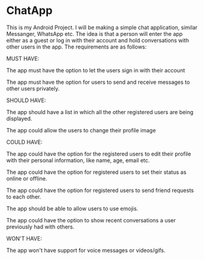 # ChatApp
This is my Android Project. I will be making a simple chat application, similar Messanger, WhatsApp etc. The idea is that a person will enter the app either as a guest or log in with their account and hold conversations with other users in the app. The requirements are as follows:

MUST HAVE:

The app must have the option to let the users sign in with their account

The app must have the option for users to send and receive messages to other users privately.

SHOULD HAVE:

The app should have a list in which all the other registered users are being displayed. 

The app could allow the users to change their profile image

COULD HAVE:

The app could have the option for the registered users to edit their profile with their personal information, like name, age, email etc. 

The app could have the option for registered users to set their status as online or offline. 

The app could have the option for registered users to send friend requests to each other.

The app should be able to allow users to use emojis.

The app could have the option to show recent conversations a user previously had with others.

WON'T HAVE:  

The app won't have support for voice messages or videos/gifs.
